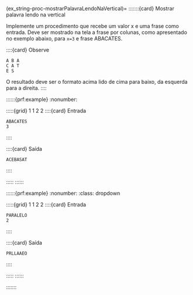 (ex_string-proc-mostrarPalavraLendoNaVertical)=
:::::::{card} Mostrar palavra lendo na vertical


Implemente um procedimento que recebe um valor x e uma frase como entrada. Deve ser mostrado na tela a frase por colunas, como apresentado no exemplo abaixo, para `x=3` e frase ABACATES.


::::{card} Observe
```
A B A
C A T
E S
```  
O resultado deve ser o formato acima lido de cima para baixo, da esquerda para a direita.
::::

::::::{prf:example}
:nonumber:
<!-- :class: dropdown -->

:::::{grid} 1 1 2 2
::::{card} Entrada
```
ABACATES
3
```
::::

::::{card} Saída
```
ACEBASAT
```
::::

:::::
::::::

::::::{prf:example}
:nonumber:
:class: dropdown

:::::{grid} 1 1 2 2
::::{card} Entrada
```
PARALELO
2
```
::::

::::{card} Saída
```
PRLLAAEO
```
::::

:::::
::::::

:::::::